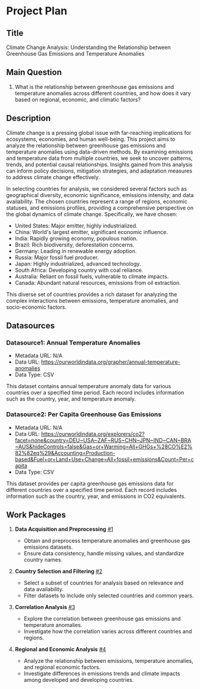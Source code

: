 # Project Plan

## Title

Climate Change Analysis: Understanding the Relationship between Greenhouse Gas Emissions and Temperature Anomalies

## Main Question

1. What is the relationship between greenhouse gas emissions and temperature anomalies across different countries, and how does it vary based on regional, economic, and climatic factors?

## Description

Climate change is a pressing global issue with far-reaching implications for ecosystems, economies, and human well-being. This project aims to analyze the relationship between greenhouse gas emissions and temperature anomalies using data-driven methods. By examining emissions and temperature data from multiple countries, we seek to uncover patterns, trends, and potential causal relationships. Insights gained from this analysis can inform policy decisions, mitigation strategies, and adaptation measures to address climate change effectively.

In selecting countries for analysis, we considered several factors such as geographical diversity, economic significance, emissions intensity, and data availability. The chosen countries represent a range of regions, economic statuses, and emissions profiles, providing a comprehensive perspective on the global dynamics of climate change. Specifically, we have chosen:

- United States: Major emitter, highly industrialized.
- China: World's largest emitter, significant economic influence.
- India: Rapidly growing economy, populous nation.
- Brazil: Rich biodiversity, deforestation concerns.
- Germany: Leading in renewable energy adoption.
- Russia: Major fossil fuel producer.
- Japan: Highly industrialized, advanced technology.
- South Africa: Developing country with coal reliance.
- Australia: Reliant on fossil fuels, vulnerable to climate impacts.
- Canada: Abundant natural resources, emissions from oil extraction.

This diverse set of countries provides a rich dataset for analyzing the complex interactions between emissions, temperature anomalies, and socio-economic factors.

## Datasources

### Datasource1: Annual Temperature Anomalies
* Metadata URL: N/A
* Data URL: https://ourworldindata.org/grapher/annual-temperature-anomalies
* Data Type: CSV

This dataset contains annual temperature anomaly data for various countries over a specified time period. Each record includes information such as the country, year, and temperature anomaly.

### Datasource2: Per Capita Greenhouse Gas Emissions
* Metadata URL: N/A
* Data URL: https://ourworldindata.org/explorers/co2?facet=none&country=DEU~USA~ZAF~RUS~CHN~JPN~IND~CAN~BRA~AUS&hideControls=false&Gas+or+Warming=All+GHGs+%28CO%E2%82%82eq%29&Accounting=Production-based&Fuel+or+Land+Use+Change=All+fossil+emissions&Count=Per+capita
* Data Type: CSV

This dataset provides per capita greenhouse gas emissions data for different countries over a specified time period. Each record includes information such as the country, year, and emissions in CO2 equivalents.

## Work Packages

1. **Data Acquisition and Preprocessing** [#1][i1]
   - Obtain and preprocess temperature anomalies and greenhouse gas emissions datasets.
   - Ensure data consistency, handle missing values, and standardize country names.

2. **Country Selection and Filtering** [#2][i2]
   - Select a subset of countries for analysis based on relevance and data availability.
   - Filter datasets to include only selected countries and common years.

3. **Correlation Analysis** [#3][i3]
   - Explore the correlation between greenhouse gas emissions and temperature anomalies.
   - Investigate how the correlation varies across different countries and regions.

4. **Regional and Economic Analysis** [#4][i4]
   - Analyze the relationship between emissions, temperature anomalies, and regional economic factors.
   - Investigate differences in emissions trends and climate impacts among developed and developing countries.

[i1]: https://github.com/Mahmod-Moursi/made-template-Mahmod/issues/1
[i2]: https://github.com/Mahmod-Moursi/made-template-Mahmod/issues/2
[i3]: https://github.com/Mahmod-Moursi/made-template-Mahmod/issues/3
[i4]: https://github.com/Mahmod-Moursi/made-template-Mahmod/issues/4
